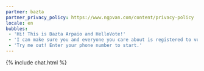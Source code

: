 ```yaml
---
partner: bazta
partner_privacy_policy: https://www.ngpvan.com/content/privacy-policy
locale: en
bubbles:
 - 'Hi! This is Bazta Arpaio and HelloVote!'
 - 'I can make sure you and everyone you care about is registered to vote.'
 - 'Try me out! Enter your phone number to start.'
---
```

{% include chat.html %}


